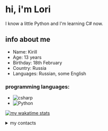 # hi, i'm Lori
I know a little Python and I'm learning C# now.

## info about me
- Name: Kirill
- Age: 13 years
- Birthday: 18th February
- Country: Russia
- Languages: Russian, some English


### programming languages:
- ![csharp](https://img.shields.io/static/v1?label=&message=C%23&color=191919&style=for-the-badge&logo=C%20Sharp&logoColor=239120)
- ![Python](https://img.shields.io/badge/python-191919?style=for-the-badge&logo=python&logoColor=ffdd54)

[![my wakatime stats](https://github-readme-stats.vercel.app/api/wakatime?username=DeathOfALori&theme=radical)](https://wakatime.com/@DeathOfALori)

<details>
  <summary>my contacts</summary>
  <b>Telegram:</b> <a href="https://l1wtt.t.me/">l1wtt</a><br>
  <b>Discord:</b> l1wt<br>
</details>
